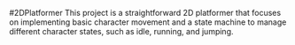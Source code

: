 #2DPlatformer
This project is a straightforward 2D platformer that focuses on implementing basic character movement and a state machine to manage different character states, such as idle, running, and jumping.
